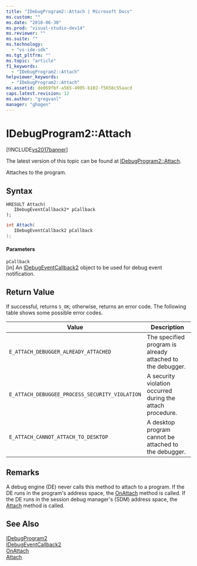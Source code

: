 ```yaml
---
title: "IDebugProgram2::Attach | Microsoft Docs"
ms.custom: ""
ms.date: "2018-06-30"
ms.prod: "visual-studio-dev14"
ms.reviewer: ""
ms.suite: ""
ms.technology: 
  - "vs-ide-sdk"
ms.tgt_pltfrm: ""
ms.topic: "article"
f1_keywords: 
  - "IDebugProgram2::Attach"
helpviewer_keywords: 
  - "IDebugProgram2::Attach"
ms.assetid: de069fbf-a565-4905-b102-f5658c55aacd
caps.latest.revision: 12
ms.author: "gregvanl"
manager: "ghogen"
---
```

# IDebugProgram2::Attach
[!INCLUDE[vs2017banner](../../../includes/vs2017banner.md)]

The latest version of this topic can be found at [IDebugProgram2::Attach](https://docs.microsoft.com/visualstudio/extensibility/debugger/reference/idebugprogram2-attach).  
  
Attaches to the program.  
  
## Syntax  
  
```cpp#  
HRESULT Attach(   
   IDebugEventCallback2* pCallback  
);  
```  
  
```csharp  
int Attach(   
   IDebugEventCallback2 pCallback  
);  
```  
  
#### Parameters  
 `pCallback`  
 [in] An [IDebugEventCallback2](../../../extensibility/debugger/reference/idebugeventcallback2.md) object to be used for debug event notification.  
  
## Return Value  
 If successful, returns `S_OK`; otherwise, returns an error code. The following table shows some possible error codes.  
  
|Value|Description|  
|-----------|-----------------|  
|`E_ATTACH_DEBUGGER_ALREADY_ATTACHED`|The specified program is already attached to the debugger.|  
|`E_ATTACH_DEBUGGEE_PROCESS_SECURITY_VIOLATION`|A security violation occurred during the attach procedure.|  
|`E_ATTACH_CANNOT_ATTACH_TO_DESKTOP`|A desktop program cannot be attached to the debugger.|  
  
## Remarks  
 A debug engine (DE) never calls this method to attach to a program. If the DE runs in the program's address space, the [OnAttach](../../../extensibility/debugger/reference/idebugprogramnodeattach2-onattach.md) method is called. If the DE runs in the session debug manager's (SDM) address space, the [Attach](../../../extensibility/debugger/reference/idebugengine2-attach.md) method is called.  
  
## See Also  
 [IDebugProgram2](../../../extensibility/debugger/reference/idebugprogram2.md)   
 [IDebugEventCallback2](../../../extensibility/debugger/reference/idebugeventcallback2.md)   
 [OnAttach](../../../extensibility/debugger/reference/idebugprogramnodeattach2-onattach.md)   
 [Attach](../../../extensibility/debugger/reference/idebugengine2-attach.md)

